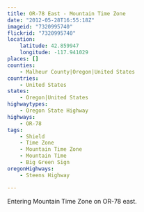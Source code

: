 ```yaml
---
title: OR-78 East - Mountain Time Zone
date: "2012-05-28T16:55:18Z"
imageid: "7320995740"
flickrid: "7320995740"
location:
    latitude: 42.859947
    longitude: -117.941029
places: []
counties:
    - Malheur County|Oregon|United States
countries:
    - United States
states:
    - Oregon|United States
highwaytypes:
    - Oregon State Highway
highways:
    - OR-78
tags:
    - Shield
    - Time Zone
    - Mountain Time Zone
    - Mountain Time
    - Big Green Sign
oregonHighways:
    - Steens Highway

---
```

Entering Mountain Time Zone on OR-78 east.